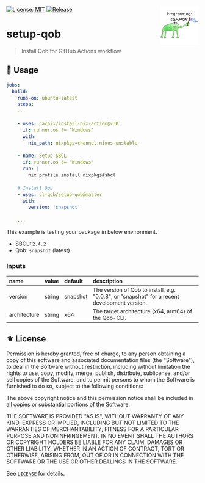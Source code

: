 [![License: MIT](https://img.shields.io/badge/License-MIT-green.svg)](https://opensource.org/licenses/MIT)
[![Release](https://img.shields.io/github/release/cl-qob/setup-qob.svg?logo=github)](https://github.com/cl-qob/setup-qob/releases/latest)
<a href="#"><img align="right" src="https://raw.githubusercontent.com/cl-qob/cli/master/docs/static/logo.png" width="20%"></a>

# setup-qob
> Install Qob for GitHub Actions workflow

## 🔨 Usage

```yml
jobs:
  build:
    runs-on: ubuntu-latest
    steps:
    ...

    - uses: cachix/install-nix-action@v30
      if: runner.os != 'Windows'
      with:
        nix_path: nixpkgs=channel:nixos-unstable

    - name: Setup SBCL
      if: runner.os != 'Windows'
      run: |
        nix profile install nixpkgs#sbcl

    # Install Qob
    - uses: cl-qob/setup-qob@master
      with:
        version: 'snapshot'

    ...
```

This example is testing your package in below environment.

* SBCL: `2.4.2`
* Qob: `snapshot` (latest)

### Inputs

| name         | value  | default  | description                                                                                  |
|:-------------|:-------|:---------|:---------------------------------------------------------------------------------------------|
| version      | string | snapshot | The version of Qob to install, e.g. "0.0.8", or "snapshot" for a recent development version. |
| architecture | string | x64      | The target architecture (x64, arm64) of the Qob-CLI.                                         |

## ⚜️ License

Permission is hereby granted, free of charge, to any person obtaining a copy
of this software and associated documentation files (the "Software"), to deal
in the Software without restriction, including without limitation the rights
to use, copy, modify, merge, publish, distribute, sublicense, and/or sell
copies of the Software, and to permit persons to whom the Software is
furnished to do so, subject to the following conditions:

The above copyright notice and this permission notice shall be included in all
copies or substantial portions of the Software.

THE SOFTWARE IS PROVIDED "AS IS", WITHOUT WARRANTY OF ANY KIND, EXPRESS OR
IMPLIED, INCLUDING BUT NOT LIMITED TO THE WARRANTIES OF MERCHANTABILITY,
FITNESS FOR A PARTICULAR PURPOSE AND NONINFRINGEMENT. IN NO EVENT SHALL THE
AUTHORS OR COPYRIGHT HOLDERS BE LIABLE FOR ANY CLAIM, DAMAGES OR OTHER
LIABILITY, WHETHER IN AN ACTION OF CONTRACT, TORT OR OTHERWISE, ARISING FROM,
OUT OF OR IN CONNECTION WITH THE SOFTWARE OR THE USE OR OTHER DEALINGS IN THE
SOFTWARE.

See [`LICENSE`](./LICENSE) for details.
